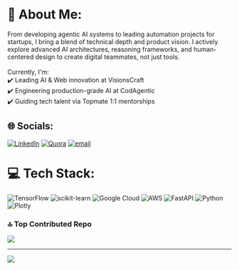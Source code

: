# 💫 About Me:
From developing agentic AI systems to leading automation projects for startups, I bring a blend of technical depth and product vision. I actively explore advanced AI architectures, reasoning frameworks, and human-centered design to create digital teammates, not just tools.<br><br>Currently, I'm:<br>✔️ Leading AI & Web innovation at VisionsCraft<br>✔️ Engineering production-grade AI at CodAgentic<br>✔️ Guiding tech talent via Topmate 1:1 mentorships


## 🌐 Socials:
[![LinkedIn](https://img.shields.io/badge/LinkedIn-%230077B5.svg?logo=linkedin&logoColor=white)](https://linkedin.com/in/www.linkedin.com/in/muhammad-atif-003368295) [![Quora](https://img.shields.io/badge/Quora-%23B92B27.svg?logo=Quora&logoColor=white)](https://quora.com/profile/Rana-Atif-88) [![email](https://img.shields.io/badge/Email-D14836?logo=gmail&logoColor=white)](mailto:ranaatif1299@gmail.com) 

# 💻 Tech Stack:
![TensorFlow](https://img.shields.io/badge/TensorFlow-%23FF6F00.svg?style=for-the-badge&logo=TensorFlow&logoColor=white) ![scikit-learn](https://img.shields.io/badge/scikit--learn-%23F7931E.svg?style=for-the-badge&logo=scikit-learn&logoColor=white) ![Google Cloud](https://img.shields.io/badge/GoogleCloud-%234285F4.svg?style=for-the-badge&logo=google-cloud&logoColor=white) ![AWS](https://img.shields.io/badge/AWS-%23FF9900.svg?style=for-the-badge&logo=amazon-aws&logoColor=white) ![FastAPI](https://img.shields.io/badge/FastAPI-005571?style=for-the-badge&logo=fastapi) ![Python](https://img.shields.io/badge/python-3670A0?style=for-the-badge&logo=python&logoColor=ffdd54) ![Plotly](https://img.shields.io/badge/Plotly-%233F4F75.svg?style=for-the-badge&logo=plotly&logoColor=white)


### 🔝 Top Contributed Repo
![](https://github-contributor-stats.vercel.app/api?username=Atif1299&limit=5&theme=vue-dark&combine_all_yearly_contributions=true)

---
[![](https://visitcount.itsvg.in/api?id=Atif1299&icon=0&color=6)](https://visitcount.itsvg.in)

<!-- Proudly created with GPRM ( https://gprm.itsvg.in ) -->

